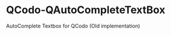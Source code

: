 QCodo-QAutoCompleteTextBox
==========================

AutoComplete Textbox for QCodo (Old implementation)
